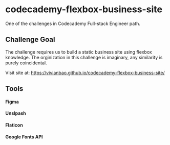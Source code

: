 # codecademy-flexbox-business-site
One of the challenges in Codecademy Full-stack Engineer path.

## Challenge Goal
The challenge requires us to build a static business site using flexbox knowledge.
The orginization in this challenge is imaginary, any similarity is purely coincidental.

Visit site at: https://vivianbao.github.io/codecademy-flexbox-business-site/

## Tools
#### Figma
#### Unslpash
#### Flaticon
#### Google Fonts API
